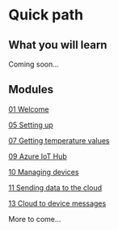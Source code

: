# Quick path
## What you will learn
Coming soon...

## Modules
[01 Welcome](/01%20Welcome)

[05 Setting up](/05%20Setting%20up)

[07 Getting temperature values](/07%20Getting%20temperature%20values)

[09 Azure IoT Hub](/09%20Microsoft%20Azure%20IoT%20Hub)

[10 Managing devices](/10%20Managing%20devices)

[11 Sending data to the cloud](/11%20Sending%20data%20to%20the%20cloud)

[13 Cloud to device messages](/13%20Cloud%20to%20Device%20messages)

More to come...
